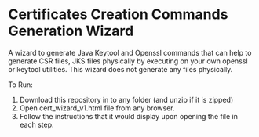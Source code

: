 # Certificates Creation Commands Generation Wizard

A wizard to generate Java Keytool and Openssl commands that can help to generate CSR files, JKS files physically by executing on your own openssl or keytool utilities.
This wizard does not generate any files physically.

To Run: 
1. Download this repository in to any folder (and unzip if it is zipped)
2. Open cert_wizard_v1.html file from any browser.
3. Follow the instructions that it would display upon opening the file in each step.
